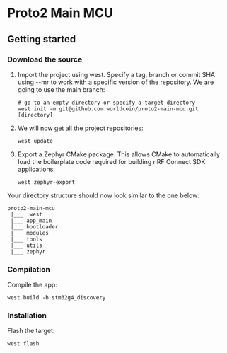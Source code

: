 # Proto2 Main MCU

## Getting started

### Download the source

1. Import the project using west. Specify a tag, branch or commit SHA using --mr to work with a specific version of the repository. We are going to use the main branch:
    ```shell
    # go to an empty directory or specify a target directory
    west init -m git@github.com:worldcoin/proto2-main-mcu.git [directory]
    ```

2. We will now get all the project repositories:
    ```shell
    west update
   ```
3. Export a Zephyr CMake package. This allows CMake to automatically load the boilerplate code required for building nRF Connect SDK applications:
    ```shell
    west zephyr-export
    ```

Your directory structure should now look similar to the one below:

```
proto2-main-mcu
 |___ .west
 |___ app_main
 |___ bootloader
 |___ modules
 |___ tools
 |___ utils
 |___ zephyr
```

### Compilation

Compile the app:

```shell
west build -b stm32g4_discovery
```

### Installation

Flash the target:

```shell
west flash
```

